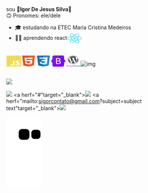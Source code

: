 sou <b> 💎Igor De Jesus Silva💎</b><br>
 :upside_down_face:  Pronomes: ele/dele<br>
- 🎓 estudando na ETEC Maria Cristina Medeiros<Br>
- 👨‍💻 aprendendo react<img align="center" alt="HTML" height="30" width="40" src="https://raw.githubusercontent.com/devicons/devicon/master/icons/react/react-original.svg">
<!--<div style="cursor:pointer;"><a herf="#">projetos</a></div>-->
 <div style="display: inline"><br>
  <img align="left" alt="Js" height="30" width="40" src="https://raw.githubusercontent.com/devicons/devicon/master/icons/javascript/javascript-plain.svg">
  <img align="left" alt="HTML" height="30" width="40" src="https://raw.githubusercontent.com/devicons/devicon/master/icons/html5/html5-original.svg">
  <img align="left" alt="CSS" height="30" width="40" src="https://raw.githubusercontent.com/devicons/devicon/master/icons/css3/css3-original.svg">
  <img align="left" alt="HTML" height="30" width="40" src="https://raw.githubusercontent.com/devicons/devicon/master/icons/bootstrap/bootstrap-original.svg">
  <img align="left" alt="HTML" height="30" width="40" src="https://raw.githubusercontent.com/devicons/devicon/master/icons/wordpress/wordpress-original.svg">   
</div> 
 
 ![img](https://github-readme-stats.vercel.app/api/top-langs/?username=igorrzinho&theme=blue-green)
 
<div style="display :inline;"> <br>
<a href="https://www.instagram.com/s_igo.r/" target="_blank"><img src="https://img.shields.io/badge/-Instagram-%23E4405F?style=for-the-badge&logo=instagram&logoColor=white" target="_blank"></a>
 
<a href="https://www.linkedin.com/in/igor-de-jesus-silva-066552215" target="_blank"><img src="https://img.shields.io/badge/-LinkedIn-%230077B5?style=for-the-badge&logo=linkedin&logoColor=white"></a>
<a herf="#"target="_blank"><img src="https://img.shields.io/badge/Telegram-2CA5E0?style=for-the-badge&logo=telegram&logoColor=white"></a>
<a herf="mailto:sigorcontato@gmail.com?subject=subject text"target="_blank"><img src="https://img.shields.io/badge/Gmail-D14836?style=for-the-badge&logo=gmail&logoColor=white"></a>
 </div>
 
 ![Snake animation](https://github.com/rafaballerini/rafaballerini/blob/output/github-contribution-grid-snake.svg)
